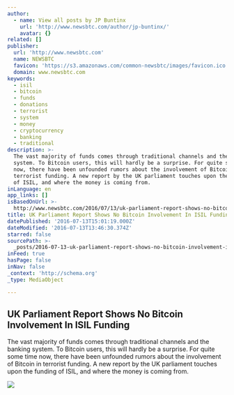 ```yaml
---
author:
  - name: View all posts by JP Buntinx
    url: 'http://www.newsbtc.com/author/jp-buntinx/'
    avatar: {}
related: []
publisher:
  url: 'http://www.newsbtc.com'
  name: NEWSBTC
  favicon: 'https://s3.amazonaws.com/common-newsbtc/images/favicon.ico'
  domain: www.newsbtc.com
keywords:
  - isil
  - bitcoin
  - funds
  - donations
  - terrorist
  - system
  - money
  - cryptocurrency
  - banking
  - traditional
description: >-
  The vast majority of funds comes through traditional channels and the banking
  system. To Bitcoin users, this will hardly be a surprise. For quite some time
  now, there have been unfounded rumors about the involvement of Bitcoin in
  terrorist funding. A new report by the UK parliament touches upon the funding
  of ISIL, and where the money is coming from.
inLanguage: en
app_links: []
isBasedOnUrl: >-
  http://www.newsbtc.com/2016/07/13/uk-parliament-report-shows-no-bitcoin-involvement-isil-funding/
title: UK Parliament Report Shows No Bitcoin Involvement In ISIL Funding
datePublished: '2016-07-13T15:01:19.000Z'
dateModified: '2016-07-13T13:46:30.374Z'
starred: false
sourcePath: >-
  _posts/2016-07-13-uk-parliament-report-shows-no-bitcoin-involvement-in-isil-fu.md
inFeed: true
hasPage: false
inNav: false
_context: 'http://schema.org'
_type: MediaObject

---
```

<article style=""><h1>UK Parliament Report Shows No Bitcoin Involvement In ISIL Funding</h1><p>The vast majority of funds comes through traditional channels and the banking system. To Bitcoin users, this will hardly be a surprise. For quite some time now, there have been unfounded rumors about the involvement of Bitcoin in terrorist funding. A new report by the UK parliament touches upon the funding of ISIL, and where the money is coming from.</p><img src="http://s3.amazonaws.com/main-newsbtc-images/2016/07/13143315/shutterstock_232674181.jpg" /></article>